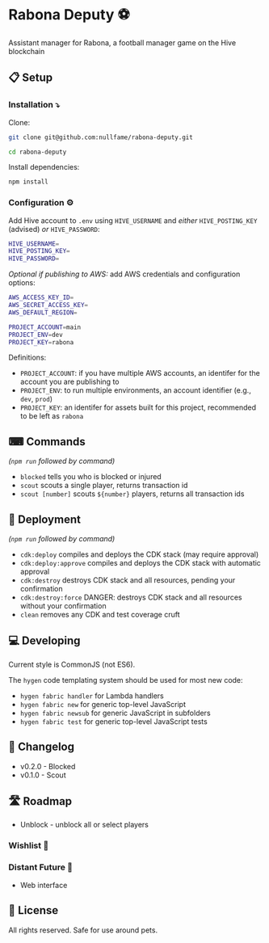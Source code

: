 # Rabona Deputy ⚽️

Assistant manager for Rabona, a football manager game on the Hive blockchain

## 📋 Setup

### Installation ⤵️

Clone:

``` bash
git clone git@github.com:nullfame/rabona-deputy.git
```

``` bash
cd rabona-deputy
```

Install dependencies:

``` bash
npm install
```

### Configuration ⚙️

Add Hive account to `.env` using `HIVE_USERNAME` and _either_ `HIVE_POSTING_KEY` (advised) _or_ `HIVE_PASSWORD`:

``` bash
HIVE_USERNAME=
HIVE_POSTING_KEY=
HIVE_PASSWORD=
```

_Optional if publishing to AWS:_ add AWS credentials and configuration options:

``` bash
AWS_ACCESS_KEY_ID=
AWS_SECRET_ACCESS_KEY=
AWS_DEFAULT_REGION=

PROJECT_ACCOUNT=main
PROJECT_ENV=dev
PROJECT_KEY=rabona
```

Definitions:

* `PROJECT_ACCOUNT`: if you have multiple AWS accounts, an identifer for the account you are publishing to
* `PROJECT_ENV`: to run multiple environments, an account identifier (e.g., `dev`, `prod`)
* `PROJECT_KEY`:  an identifer for assets built for this project, recommended to be left as `rabona`

## ⌨ Commands

_(`npm run` followed by command)_

* `blocked` tells you who is blocked or injured
* `scout` scouts a single player, returns transaction id
* `scout [number]` scouts `${number}` players, returns all transaction ids

## 🚀 Deployment

_(`npm run` followed by command)_

* `cdk:deploy` compiles and deploys the CDK stack (may require approval)
* `cdk:deploy:approve` compiles and deploys the CDK stack with automatic approval
* `cdk:destroy` destroys CDK stack and all resources, pending your confirmation
* `cdk:destroy:force` DANGER: destroys CDK stack and all resources without your confirmation
* `clean` removes any CDK and test coverage cruft

## 💻 Developing

Current style is CommonJS (not ES6).

The `hygen` code templating system should be used for most new code:

* `hygen fabric handler` for Lambda handlers
* `hygen fabric new` for generic top-level JavaScript
* `hygen fabric newsub` for generic JavaScript in subfolders
* `hygen fabric test` for generic top-level JavaScript tests

## 📝 Changelog

* v0.2.0 - Blocked
* v0.1.0 - Scout

## 🛣 Roadmap

* Unblock - unblock all or select players

### Wishlist 🌠

### Distant Future 🔮

* Web interface

## 📜 License

All rights reserved. Safe for use around pets.
